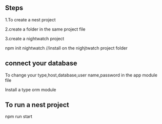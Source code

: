 Steps
-----
1.To create a nest project


2.create a folder in the same project file



3.create a nightwatch project 



npm init nightwatch     //install on the nighjtwatch project folder

connect your database
----------------------
To change your type,host,database,user name,password in the app module file

Install a type orm module

To run a nest project
----------------------
npm run start
